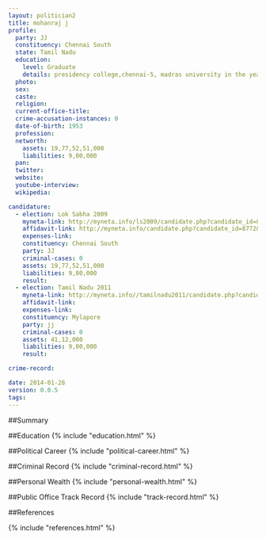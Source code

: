```yaml
---
layout: politician2
title: mohanraj j
profile: 
  party: JJ
  constituency: Chennai South
  state: Tamil Nadu
  education: 
    level: Graduate
    details: presidency college,chennai-5, madras university in the year 1971-1974
  photo: 
  sex: 
  caste: 
  religion: 
  current-office-title: 
  crime-accusation-instances: 0
  date-of-birth: 1953
  profession: 
  networth: 
    assets: 19,77,52,51,000
    liabilities: 9,00,000
  pan: 
  twitter: 
  website: 
  youtube-interview: 
  wikipedia: 

candidature: 
  - election: Lok Sabha 2009
    myneta-link: http://myneta.info/ls2009/candidate.php?candidate_id=8772
    affidavit-link: http://myneta.info/candidate.php?candidate_id=8772&scan=original
    expenses-link: 
    constituency: Chennai South 
    party: JJ
    criminal-cases: 0
    assets: 19,77,52,51,000
    liabilities: 9,00,000
    result:  
  - election: Tamil Nadu 2011
    myneta-link: http://myneta.info//tamilnadu2011/candidate.php?candidate_id=873
    affidavit-link: 
    expenses-link: 
    constituency: Mylapore 
    party: jj
    criminal-cases: 0
    assets: 41,12,000
    liabilities: 9,00,000
    result:  

crime-record: 

date: 2014-01-28
version: 0.0.5
tags: 
---
```

##Summary


##Education
{% include "education.html" %}


##Political Career
{% include "political-career.html" %}


##Criminal Record
{% include "criminal-record.html" %}


##Personal Wealth
{% include "personal-wealth.html" %}


##Public Office Track Record
{% include "track-record.html" %}


##References


{% include "references.html" %}